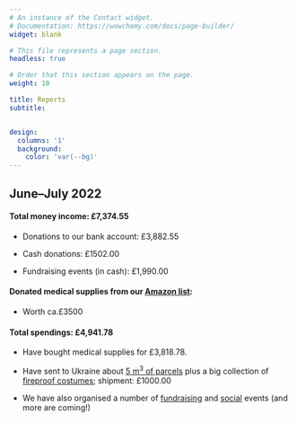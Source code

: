 ```yaml
---
# An instance of the Contact widget.
# Documentation: https://wowchemy.com/docs/page-builder/
widget: blank

# This file represents a page section.
headless: true

# Order that this section appears on the page.
weight: 10

title: Reports
subtitle:


design:
  columns: '1'
  background:
    color: 'var(--bg)'
---
```


## June–July 2022

#### Total money income: £7,374.55

* Donations to our bank account: £3,882.55
    
* Cash donations: £1502.00
    
* Fundraising events (in cash): £1,990.00

#### Donated medical supplies from our <a href="https://www.amazon.co.uk/hz/wishlist/ls/3IKD8RINIZODU" target="_blank">Amazon list</a>: 

* Worth ca.£3500

#### Total spendings: £4,941.78
    
* Have bought medical supplies for £3,818.78.
    
* Have sent to Ukraine about <a href="/shipments/" target="_blank">5 m<sup>3</sup> of parcels</a> plus a big collection of <a href="/shipments/16-07-2022-double-shipment/" target="_blank">fireproof costumes</a>; shipment: £1000.00
    
* We have also organised a number of <a href="/fundraising/" target="_blank">fundraising</a> and <a href="/events/" target="_blank">social</a> events (and more are coming!)

